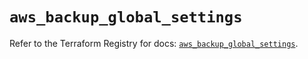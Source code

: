 # `aws_backup_global_settings`

Refer to the Terraform Registry for docs: [`aws_backup_global_settings`](https://registry.terraform.io/providers/hashicorp/aws/5.48.0/docs/resources/backup_global_settings).
